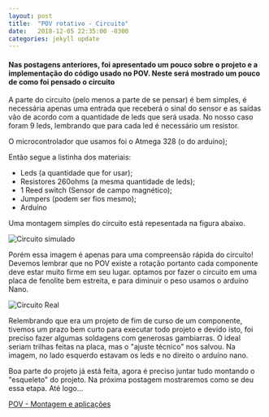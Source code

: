 ```yaml
---
layout: post
title:  "POV rotativo - Circuito"
date:   2018-12-05 22:35:00 -0300
categories: jekyll update
---
```


<h4>Nas postagens anteriores, foi apresentado um pouco sobre o projeto e a implementação do código usado no POV. Neste será mostrado um pouco de como foi pensado o circuito</h4>

A parte do circuito (pelo menos a parte de se pensar) é bem simples, é necessária apenas uma entrada que receberá o sinal do sensor e as saídas vão de acordo com a quantidade de leds que será usada. No nosso caso foram 9 leds, lembrando que para cada led é necessário um resistor.

O microcontrolador que usamos foi o Atmega 328 (o do arduíno);

Então segue a listinha dos materiais:
* Leds (a quantidade que for usar);
* Resistores 260ohms (a mesma quantidade de leds);
* 1 Reed switch (Sensor de campo magnético);
* Jumpers (podem ser fios mesmo);
* Arduíno 

Uma montagem simples do circuito está repesentada na figura abaixo. 

![Circuito simulado](/mariaelenasilveira.github.io/images/circuito-pov.png)

Porém essa imagem é apenas para uma compreensão rápida do circuito! 
Devemos lembrar que no POV existe a rotação portanto cada componente deve estar muito firme em seu lugar. 
optamos por fazer o circuito em uma placa de fenolite bem estreita, e para diminuir o peso usamos o arduíno Nano.

![Circuito Real](/mariaelenasilveira.github.io/images/circuito-real.png)

Relembrando que era um projeto de fim de curso de um componente, tivemos um prazo bem curto para executar todo projeto e devido isto, foi preciso fazer algumas soldagens com generosas gambiarras. O ideal seriam trilhas feitas na placa, mas o "ajuste técnico" nos salvou.
Na imagem, no lado esquerdo estavam os leds e no direito o arduíno nano.

Boa parte do projeto já está feita, agora é preciso juntar tudo montando o "esqueleto" do projeto. Na próxima postagem mostraremos como se deu essa etapa. Até logo...  


[POV - Montagem e aplicações](https://mariaelenasilveira.github.io/jekyll/update/2018/12/06/montagem.html "Clique e acesse agora!")



[jekyll-docs]: http://jekyllrb.com/docs/home
[jekyll-gh]:   https://github.com/jekyll/jekyll
[jekyll-talk]: https://talk.jekyllrb.com/
